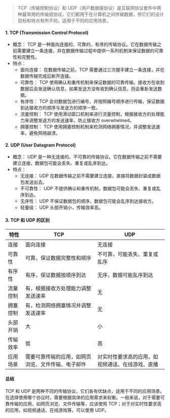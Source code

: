 > TCP（传输控制协议）和 UDP（用户数据报协议）是互联网协议套件中两种最常用的传输层协议。它们都用于在计算机之间传输数据，但它们的设计目标和特点有所不同，适用于不同的应用场景。

#### 1. TCP (Transmission Control Protocol)

- 概念： TCP 是一种面向连接的、可靠的、有序的传输协议。它在数据传输之前需要建立一条连接，并在数据传输过程中提供一系列机制来保证数据的可靠性和完整性。
- 特点：
  - 面向连接： 在数据传输之前，TCP 需要通过三次握手建立一条连接，并在数据传输完成后断开连接。
  - 可靠性： TCP 使用确认和重传机制来保证数据的可靠传输。接收方在收到数据后会发送确认信息，如果发送方没有收到确认信息，则会重新发送数据。
  - 有序性： TCP 会对数据包进行编号，并按照编号顺序进行传输，保证数据到达接收方的顺序与发送方的顺序一致。
  - 流量控制： TCP 使用滑动窗口机制来进行流量控制，根据接收方的处理能力来调整发送方的发送速率，防止接收方 overwhelmed。
  - 拥塞控制： TCP 使用拥塞控制机制来检测网络拥塞情况，并调整发送速率，避免网络崩溃。

#### 2. UDP (User Datagram Protocol)

- 概念： UDP 是一种无连接的、不可靠的传输协议。它在数据传输之前不需要建立连接，数据包可能会丢失、重复或乱序到达。
- 特点：
  - 无连接： UDP 在数据传输之前不需要建立连接，直接将数据封装成数据包发送出去。
  - 不可靠性： UDP 不提供确认和重传机制，数据包可能会丢失、重复或乱序到达。
  - 无序性： UDP 不保证数据包的顺序，数据包可能会乱序到达接收方。
  - 轻量级： UDP 头部开销小，传输效率高。

#### 3. TCP 和 UDP 的区别

| 特性     | TCP                                                | UDP                                              |
| -------- | -------------------------------------------------- | ------------------------------------------------ |
| 连接     | 面向连接                                           | 无连接                                           |
| 可靠性   | 可靠，保证数据完整性和顺序                         | 不可靠，可能丢失、重复或乱序                     |
| 有序性   | 有序，保证数据按顺序到达                           | 无序，数据可能乱序到达                           |
| 流量控制 | 有，根据接收方处理能力调整发送速率                 | 无                                               |
| 拥塞控制 | 有，检测网络拥塞情况并调整发送速率                 | 无                                               |
| 头部开销 | 大                                                 | 小                                               |
| 传输效率 | 低                                                 | 高                                               |
| 应用场景 | 需要可靠传输的应用，如网页浏览、文件传输、电子邮件 | 对实时性要求高的应用，如视频通话、在线游戏、直播 |

#### 总结

TCP 和 UDP 是两种不同的传输协议，它们各有优缺点，适用于不同的应用场景。在选择使用哪个协议时，需要根据具体的应用需求来权衡。一般来说，对于需要可靠传输的应用，如网页浏览、文件传输等，应该使用 TCP；对于对实时性要求高的应用，如视频通话、在线游戏等，可以使用 UDP。
